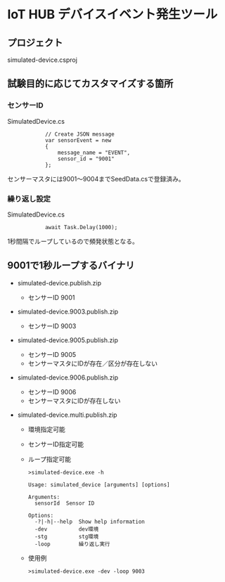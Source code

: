 # IoT HUB デバイスイベント発生ツール

## プロジェクト

simulated-device.csproj

## 試験目的に応じてカスタマイズする箇所

### センサーID

SimulatedDevice.cs

                // Create JSON message
                var sensorEvent = new
                {
                    message_name = "EVENT",
                    sensor_id = "9001"
                };

センサーマスタには9001～9004までSeedData.csで登録済み。

### 繰り返し設定

SimulatedDevice.cs

                await Task.Delay(1000);

1秒間隔でループしているので頻発状態となる。

## 9001で1秒ループするバイナリ

- simulated-device.publish.zip
  - センサーID 9001
- simulated-device.9003.publish.zip
  - センサーID 9003
- simulated-device.9005.publish.zip
  - センサーID 9005
  - センサーマスタにIDが存在／区分が存在しない
- simulated-device.9006.publish.zip
  - センサーID 9006
  - センサーマスタにIDが存在しない

- simulated-device.multi.publish.zip
  - 環境指定可能
  - センサーID指定可能
  - ループ指定可能

        >simulated-device.exe -h
        
        Usage: simulated_device [arguments] [options]
        
        Arguments:
          sensorId  Sensor ID
        
        Options:
          -?|-h|--help  Show help information
          -dev          dev環境
          -stg          stg環境
          -loop         繰り返し実行
  - 使用例

        >simulated-device.exe -dev -loop 9003
